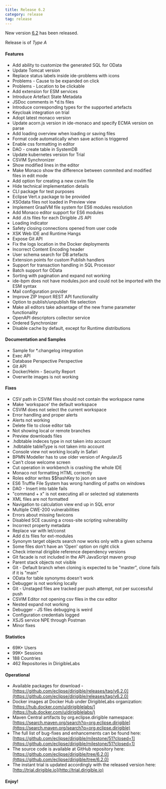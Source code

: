 ```yaml
---
title: Release 6.2
category: release
tag: release
---
```


New version [6.2](https://github.com/eclipse/dirigible/releases/tag/v6.2.0) has been released.

Release is of *Type A*

#### Features

* Add ability to customize the generated SQL for OData
* Update Tomcat version
* Replace status labels inside ide-problems with icons
* Problems - Cause to be expanded on click
* Problems - Location to be clickable
* Add extension for ESM services
* Introduce Artefact State Metadata
* JSDoc comments in \*d.ts files
* Introduce corresponding types for the supported artefacts 
* Keycloak integration on trial
* Adopt latest monaco version
* Update acorn.js version in ide-monaco and specify ECMA version on parse
* Add loading overview when loading or saving files
* Format code automatically when save action is triggered
* Enable css formatting in editor
* DAO - create table in SystemDB
* Update kubernetes version for Trial
* CSVIM Synchronizer
* Show modified lines in the editor
* Make Monaco show the difference between commited and modified files in edit mode
* Add option for creating a new csvim file
* Hide technical implementation details
* CLI package for test purposes
* Eclipse Vert.x package to be provided
* XSOdata files not loaded in Preview view
* Implement GraalVM file system for ES6 modules resolution
* Add Monaco editor support for ES6 modules
* Add .d.ts files for each Dirigible JS API
* Loading indicator
* Safety closing connections opened from user code
* XSK Web IDE and Runtime Hangs
* Expose Git API
* Fix the logs location in the Docker deployments
* Incorrect Content Encoding header
* User schema search for DB artefacts
* Extension points for custom Publish handlers
* Support for transaction handling in SQL Processor
* Batch support for OData
* Sorting with pagination and expand not working
* ide-bpm does not have modules.json and could not be imported with the ESM syntax
* Mail configuration provider
* Improve ZIP Import REST API functionality
* Option to publish/unpublish file selection
* Make all editors take advantage of the new frame parameter functionality
* OpenAPI descriptors collector service
* Ordered Synchronizer
* Disable cache by default, except for Runtime distributions

#### Documentation and Samples

* Sample for \*.changelog integration
* Exec API
* Database Perspective Perspective
* Git API
* Docker/Helm - Security Report
* Overwrite images is not working


#### Fixes

* CSV path in CSVIM files should not contain the workspace name
* Make 'workspace' the default workspace
* CSVIM does not select the current workspace
* Error handling and proper alerts
* Alerts not working
* Delete file to close editor tab
* Not showing local or remote branches
* Preview downloads files
* .hdbtable indeces type in not taken into account
* .hdbtable tableType is not taken into account
* Console view not working locally in Safari
* BPMN Modeller has to use older version of AngularJS
* Can't close welcome screen
* Cut operation in workbench is crashing the whole IDE
* Monaco not formatting HTML correctly
* Roles editor writes $$hashKey to json on save
* ES6 Truffle File System has wrong handling of paths on windows
* DAO - Insert into table fails
* "command + x" is not executing all or selected sql statements 
* XML files are not formatted
* Navigation to calculation view end up in SQL error
* Multiple CWE-200 vulnerabilities
* Errors about missing favicons
* Disabled SCE causing a cross-site scripting vulnerability
* Incorrect property metadata
* Replace var with let/const
* Add d.ts files for ext-modules
* Synonym target objects search now works only with a given schema
* Some files don't have an 'Open' option on right click
* Check internal dirigible reference dependency versions
* Git facade is not included in the API JavaScript maven group
* Parent stack objects not visible
* Git - Default branch when cloning is expected to be "master", clone fails if it is "main"
* OData for table synonyms doesn't work
* Debugger is not working locally
* Git - Unstaged files are tracked per push attempt, not per successful push
* CSVIM Editor not opening csv files in the csv editor
* Nested expand not working
* Debugger - JS files debugging is weird
* Configuration credentials logged
* XSJS service NPE through Postman
* Minor fixes


#### Statistics

* 69K+ Users
* 99K+ Sessions
* 188 Countries
* 462 Repositories in DirigibleLabs

#### Operational

* Available packages for download - [https://github.com/eclipse/dirigible/releases/tag/v6.2.0](https://github.com/eclipse/dirigible/releases/tag/v6.2.0)
* Docker images at Docker Hub under DirigibleLabs organization:	[https://hub.docker.com/u/dirigiblelabs/](https://hub.docker.com/u/dirigiblelabs/)
* Maven Central artifacts by org.eclipse.dirigible namespace: [https://search.maven.org/search?q=org.eclipse.dirigible](https://search.maven.org/search?q=org.eclipse.dirigible)
* The full list of bug-fixes and enhancements can be found here: [https://github.com/eclipse/dirigible/milestone/51?closed=1](https://github.com/eclipse/dirigible/milestone/51?closed=1)
* The source code is available at GitHub repository here: [https://github.com/eclipse/dirigible/tree/6.2.0](https://github.com/eclipse/dirigible/tree/6.2.0)
* The instant trial is updated accordingly with the released version here: [http://trial.dirigible.io](http://trial.dirigible.io)

#### Enjoy!
